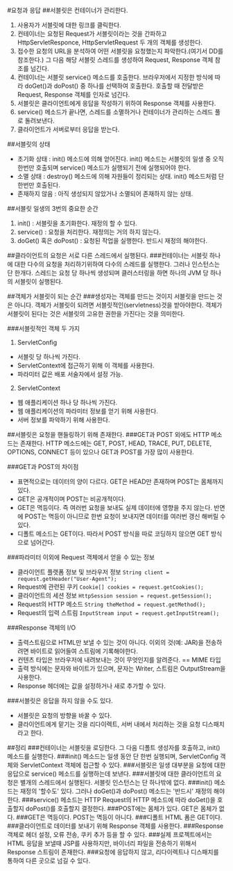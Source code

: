 #요청과 응답
##서블릿은 컨테이너가 관리한다.
1. 사용자가 서블릿에 대한 링크를 클릭한다.
2. 컨테이너는 요청된 Request가 서블릿이라는 것을 간파하고 HttpServletResponce, HttpServletRequest 두 개의 객체를 생성한다.
3. 접수한 요청의 URL을 분석하여 어떤 서블릿을 요청했는지 파악한다.(여기서 DD를 참조한다.) 그 다음 해당 서블릿 스레드를 생성하여 Request, Response 객체 참조를 넘긴다.
4. 컨테이너는 서블릿 service() 메소드를 호출한다. 브라우저에서 지정한 방식에 따라 doGet()과 doPost() 중 하나를 선택하여 호출한다. 호출할 때 전달받은 Request, Response 객체를 인자로 넘긴다.
5. 서블릿은 클라이언트에게 응답을 작성하기 위하여 Response 객체를 사용한다.
6. service() 메소드가 끝나면, 스레드를 소멸하거나 컨테이너가 관리하는 스레드 풀로 돌려보낸다.
7. 클라이언트가 서버로부터 응답을 받는다.

##서블릿의 상태
* 초기화 상태 : init() 메소드에 의해 얻어진다. init() 메소드는 서블릿의 일생 중 오직 한번만 호출되며 service() 메소드가 실행되기 전에 실행되어야 한다.
* 소멸 상태 : destroy() 메소드에 의해 자원들이 정리되는 상태. init() 메소드처럼 단 한번만 호출된다.
* 존재하지 않음 : 아직 생성되지 않았거나 소멸되어 존재하지 않는 상태.

##서블릿 일생의 3번의 중요한 순간
1. init() : 서블릿을 초기화한다. 재정의 할 수 있다.
2. service() : 요청을 처리한다. 재정의는 거의 하지 않는다.
3. doGet() 혹은 doPost() : 요청된 작업을 실행한다. 반드시 재정의 해야한다.

##클라이언트의 요청은 서로 다른 스레드에서 실행된다.
###컨테이너는 서블릿 하나에 대한 다수의 요청을 처리하기위하여 다수의 스레드를 실행한다. 그러나 인스턴스는 단 한개다.
스레드는 요청 당 하나씩 생성되며 클러스터링을 하면 하나의 JVM 당 하나의 서블릿이 실행된다.

##객체가 서블릿이 되는 순간
###생성자는 객체를 만드는 것이지 서블릿을 만드는 것은 아니다.
객체가 서블릿이 되려면 서블릿적인(servletness)것을 받아야한다.
객체가 서블릿이 된다는 것은 서블릿의 고유한 권한을 가진다는 것을 의미한다.

###서블릿적인 객체 두 가지
1. ServletConfig
* 서블릿 당 하나씩 가진다.
* ServletContext에 접근하기 위해 이 객체를 사용한다.
* 파라미터 값은 배포 서술자에서 설정 가능.
2. ServletContext
* 웹 애플리케이션 하나 당 하나씩 가진다.
* 웹 애플리케이션의 파라미터 정보를 얻기 위해 사용한다.
* 서버 정보를 파악하기 위해 사용한다.

##서블릿은 요청을 핸들링하기 위해 존재한다.
###GET과 POST 외에도 HTTP 메소드는 존재한다.
HTTP 메소드에는 GET, POST, HEAD, TRACE, PUT, DELETE, OPTIONS, CONNECT 등이 있으나 GET과 POST를 가장 많이 사용한다.

###GET과 POST의 차이점
* 표면적으로는 데이터의 양이 다르다. GET은 HEAD만 존재하며 POST는 몸체까지 있다.
* GET은 공개적이며 POST는 비공개적이다.
* GET은 멱등이다. 즉 여러번 요청을 보내도 실제 데이터에 영향을 주지 않는다. 반면에 POST는 멱등이 아니므로 한번 요청이 보내지면 데이터를 여러번 갱신 해버릴 수 있다.
* 디폴트 메소드는 GET이다. 따라서 POST 방식을 따로 코딩하지 않으면 GET 방식으로 넘어간다.

###파라미터 이외에 Request 객체에서 얻을 수 있는 정보
* 클라이언트 플랫폼 정보 및 브라우저 정보
`String client = request.getHeader("User-Agent");`
* Request에 관련된 쿠키
`Cookie[] cookies = request.getCookies();`
* 클라이언트의 세션 정보
`HttpSession session = request.getSession();`
* Request의 HTTP 메소드
`String theMethod = request.getMethod();`
* Request의 입력 스트림
`InputStream input = request.getInputStream();`

###Response 객체의 I/O
* 출력스트림으로 HTML만 보낼 수 있는 것이 아니다. 이외의 것(예: JAR)을 전송하려면 바이트로 읽어들여 스트림에 기록해야한다.
* 컨텐츠 타입은 브라우저에 내려보내는 것이 무엇인지를 알려준다. == MIME 타입
* 출력 방식에는 문자와 바이트가 있으며, 문자는 Writer, 스트림은 OutputStream을 사용한다.
* Response 헤더에는 값을 설정하거나 새로 추가할 수 있다.

###서블릿은 응답을 하지 않을 수도 있다.
* 서블릿은 요청의 방향을 바꿀 수 있다.
* 클라이언트에게 맡기는 것을 리다이렉트, 서버 내에서 처리하는 것을 요청 디스패치라고 한다.


##정리
###컨테이너는 서블릿을 로딩한다. 그 다음 디폴트 생성자를 호출하고, init() 메소드를 실행한다.
###init() 메소드는 일생 동안 단 한번 실행되며, ServletConfig 객체와 ServletContext 객체에 접근할 수 있다.
###서블릿은 일생 대부분을 요청에 대한 응답으로 service() 메소드를 실행하는데 보낸다.
###서블릿에 대한 클라이언트의 요청은 별개의 스레드에서 실행된다. 서블릿 인스턴스는 단 하나밖에 없다.
###init() 메소드는 재정의 '할수도' 있다. 그러나 doGet()과 doPost() 메소드는 '반드시' 재정의 해야한다.
###service() 메소드는 HTTP Request의 HTTP 메소드에 따라 doGet()을 호출할지 doPost()를 호출할지 결정한다.
###POST에는 몸체가 있다. GET은 몸체가 없다.
###GET은 멱등이다. POST는 멱등이 아니다.
###디폴트 HTML 폼은 GET이다.
###클라이언트로 데이터를 보내기 위해 Response 객체를 사용한다.
###Response 객체로 헤더 설정, 오류 전송, 쿠키 추가 등을 할 수 있다.
###실제 프로젝트에서는 HTML 응답을 보낼때 JSP를 사용하지만, 바이너리 파일을 전송하기 위해서 Response 스트림이 존재한다.
###요청에 응답하지 않고, 리다이렉트나 디스패치를 통하여 다른 곳으로 넘길 수 있다.
